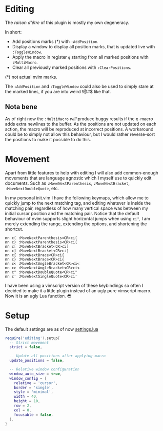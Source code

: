 # Editing

The _raison d'être_ of this plugin is mostly my own degeneracy.

In short:

* Add positions marks (\*) with `:AddPosition`.
* Display a window to display all position marks, that is updated live with
  `:ToggleWindow`.
* Apply the macro in register `q` starting from all marked positions with
  `:MultiMacro`.
* Clear all previously marked positions with `:ClearPositions`.

(\*) not actual nvim marks.

The `:AddPosition` and `:ToggleWindow` could also be used to simply stare at
the marked lines, if you are into weird !@#$ like that.

## Nota bene

As of right now the `:MultiMacro` _will_ produce buggy results if the q-macro
adds extra newlines to the buffer. As the positions are not updated on each
action, the macro will be reproduced at incorrect positions.
A workaround could be to simply not allow this behaviour, but I would rather
reverse-sort the positions to make it possible to do this.

# Movement

Apart from little features to help with editing I will also add common-enough
movements that are language agnostic which I myself use to quickly edit
documents. Such as `:MoveNextParenthesis`, `:MoveNextBracket`,
`:MoveNextDoubleQuote`, etc.

In my personal init.vim I have the following keymaps, which allow me to quickly
jump to the next matching tag, and editing whatever is inside the matching
pair, regardless of how many vertical space was between my initial cursor
position and the matching pair. Notice that the default behaviour of nvim
supports slight horizontal jumps when using `ci"`, I am merely extending the
range, extending the options, and shortening the shortcut.

```vim
nn c( :MoveNextParenthesis<CR>ci(
nn c) :MoveNextParenthesis<CR>ci(
nn c[ :MoveNextBracket<CR>ci[
nn c] :MoveNextBracket<CR>ci[
nn c{ :MoveNextBrace<CR>ci{
nn c} :MoveNextBrace<CR>ci{
nn c< :MoveNextAngleBracket<CR>ci<
nn c> :MoveNextAngleBracket<CR>ci<
nn c" :MoveNextDoubleQuote<CR>ci"
nn c' :MoveNextSingleQuote<CR>ci'
```

I have been using a vimscript version of these keybindings so often I decided
to make it a little plugin instead of an ugly pure vimscript macro.  Now it is
an ugly Lua function. 😎

# Setup

The default settings are as of now [settings.lua](lua/editing/settings.lua)

```lua
require('editing').setup{
  -- Strict movement
  strict = false,

  -- Update all positions after applying macro
  update_positions = false,

  -- Relative window configuration
  window_auto_size = true,
  window_config = {
    relative = 'cursor',
    border = 'single',
    style = 'minimal',
    width = 40,
    height = 10,
    row = 2,
    col = 0,
    focusable = false,
  },
}
```

#
